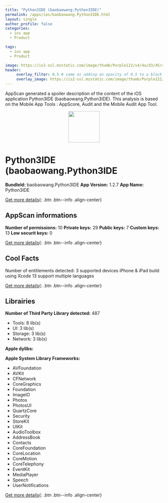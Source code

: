 ```yaml
---
title: "Python3IDE (baobaowang.Python3IDE)"
permalink: /apps/ios/baobaowang.Python3IDE.html
layout: single
author_profile: false
categories: 
  - ios app 
  - Product 

tags: 
  - ios app 
  - Product 

image: https://is2-ssl.mzstatic.com/image/thumb/Purple122/v4/4a/d3/45/4ad34591-847e-a233-4011-80c637a5f5c0/AppIcon-1x_U007emarketing-0-7-0-85-220.png/512x512bb.jpg
header: 
     overlay_filter: 0.5 # same as adding an opacity of 0.5 to a black background
     overlay_image: https://is2-ssl.mzstatic.com/image/thumb/Purple122/v4/4a/d3/45/4ad34591-847e-a233-4011-80c637a5f5c0/AppIcon-1x_U007emarketing-0-7-0-85-220.png/512x512bb.jpg
---
```

AppScan generated a spoiler description of the content of the iOS application Python3IDE (baobaowang.Python3IDE). This analysis is based on the Mobile App Tools : AppScore, Audit and the Mobile Audit App Tool.

  
  
<div style="text-align: center;"><img src="https://is2-ssl.mzstatic.com/image/thumb/Purple122/v4/4a/d3/45/4ad34591-847e-a233-4011-80c637a5f5c0/AppIcon-1x_U007emarketing-0-7-0-85-220.png/512x512bb.jpg" width="100" height="100"></div>  
  
# Python3IDE (baobaowang.Python3IDE

**BundleId:** baobaowang.Python3IDE
**App Version:** 1.2.7
**App Name:** Python3IDE


[Get more details](/pricing.html){: .btn .btn--info .align-center}  
  
## AppScan informations 

**Number of permissions:** 10
**Private keys:** 29
**Public keys:** 7
**Custom keys:** 13
**Low securit keys:** 0
  
[Get more details](/pricing.html){: .btn .btn--info .align-center}

## Cool Facts

Number of entitlements detected: 3
supported devices iPhone & iPad
build using Xcode 13
support multiple languages
  
[Get more details](/pricing.html){: .btn .btn--info .align-center}

## Librairies 
**Number of Third Party Library detected:** 487
- Tools: 8 lib(s)
- UI: 3 lib(s)
- Storage: 3 lib(s)
- Network: 3 lib(s)

**Apple dylibs:**


**Apple System Library Frameworks:**
- AVFoundation
- AVKit
- CFNetwork
- CoreGraphics
- Foundation
- ImageIO
- Photos
- PhotosUI
- QuartzCore
- Security
- StoreKit
- UIKit
- AudioToolbox
- AddressBook
- Contacts
- CoreFoundation
- CoreLocation
- CoreMotion
- CoreTelephony
- EventKit
- MediaPlayer
- Speech
- UserNotifications


  
[Get more details](/pricing.html){: .btn .btn--info .align-center}


